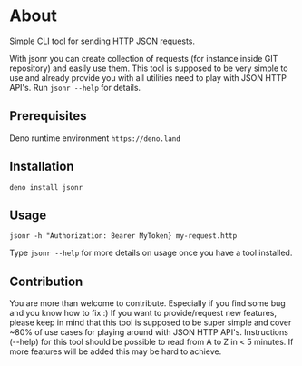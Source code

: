 # About

Simple CLI tool for sending HTTP JSON requests.

With jsonr you can create collection of requests (for instance inside GIT repository) and easily use them.
This tool is supposed to be very simple to use and already provide you with  all utilities need to play with JSON HTTP API's.
Run `jsonr --help` for details.

## Prerequisites

Deno runtime environment
`https://deno.land`

## Installation

`deno install jsonr`

## Usage

`jsonr -h "Authorization: Bearer MyToken} my-request.http`

Type `jsonr --help` for more details on usage once you have a tool installed.

## Contribution

You are more than welcome to contribute. Especially if you find some bug and you know how to fix :) 
If you want to provide/request new features, please keep in mind that this tool is supposed to be super 
simple and cover ~80% of use cases for playing around with JSON HTTP API's. Instructions (--help) for 
this tool should be possible to read from A to Z in < 5 minutes. If more features will be added this 
may be hard to achieve.

